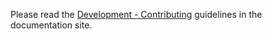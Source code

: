 Please read the [Development - Contributing](https://clix.khulnasoft.com/contributing/) guidelines in the documentation site.
